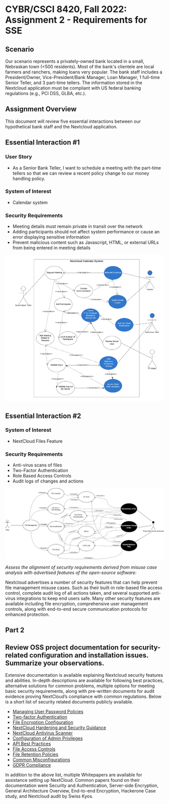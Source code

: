 # CYBR/CSCI 8420, Fall 2022: Assignment 2 - Requirements for SSE


Scenario
-
Our scenario represents a privately-owned bank located in a small, Nebraskan town (<500 residents). Most of the bank's clientele are local farmers and ranchers, making loans very popular. The bank staff includes a President/Owner, Vice-President/Bank Manager, Loan Manager, 1 full-time Senior Teller, and 3 part-time tellers. The information stored in the Nextcloud application must be compliant with US federal banking regulations (e.g., PCI DSS, GLBA, etc.).


Assignment Overview
-
This document will review five essential interactions between our hypothetical bank staff and the Nextcloud application.


Essential Interaction #1
-

### User Story

- As a Senior Bank Teller, I want to schedule a meeting with the part-time tellers so that we can review a recent policy change to our money handling policy.

### System of Interest

- Calendar system

### Security Requirements

- Meeting details must remain private in transit over the network
- Adding participants should not affect system performance or cause an error displaying sensitive information
- Prevent malicious content such as Javascript, HTML, or external URLs from being entered in meeting details  

![JSAssignment2](https://github.com/unosec/project/blob/main/images/JSAssignment2.png)

Essential Interaction #2
-

### System of Interest

- NextCloud Files Feature

### Security Requirements

- Anti-virus scans of files
- Two-Factor Authentication
- Role Based Access Controls 
- Audit logs of changes and actions

![JSAssignment2](https://github.com/unosec/project/blob/main/images/FileManagementMisUseCase.drawio.png)


*Assess the alignment of security requirements derived from misuse case analysis with advertised features of the open-source software:*

Nextcloud advertises a number of security features that can help prevent file management misuse cases. Such as their built-in role-based file access control, complete audit log of all actions taken, and several supported anti-virus integrations to keep end users safe. Many other security features are available including file encryption, comprehensive user management controls, along with end-to-end secure communication protocols for enhanced protection. 

Part 2 
-

Review OSS project documentation for security-related configuration and installation issues. Summarize your observations.
-

Extensive documentation is available explaining Nextcloud security features and abilities. In-depth descriptions are available for following best practices, alternative solutions for common problems, multiple options for meeting basic security requirements, along with pre-written documents for audit evidence proving NextCloud’s compliance with common regulations. Below is a short list of security related documents publicly available. 

- [Managing User Password Policies](https://docs.nextcloud.com/server/latest/admin_manual/configuration_user/user_password_policy.html)
- [Two-factor Authentication](https://docs.nextcloud.com/server/latest/admin_manual/configuration_user/two_factor-auth.html)
- [File Encryption Configuration](https://docs.nextcloud.com/server/latest/admin_manual/configuration_files/encryption_configuration.html)
- [NextCloud Hardening and Security Guidance](https://docs.nextcloud.com/server/latest/admin_manual/installation/harden_server.html)
- [NextCloud Antivirus Scanner](https://docs.nextcloud.com/server/latest/admin_manual/configuration_server/antivirus_configuration.html)
- [Configuration of Admin Privileges](https://docs.nextcloud.com/server/latest/admin_manual/configuration_server/admin_delegation_configuration.html) 
- [API Best Practices](https://docs.nextcloud.com/server/latest/admin_manual/apps_management.html#using-private-api)
- [File Access Controls](https://docs.nextcloud.com/server/latest/admin_manual/file_workflows/access_control.html)
- [File Retention Policies](https://docs.nextcloud.com/server/latest/admin_manual/file_workflows/retention.html)
- [Common Misconfigurations](https://docs.nextcloud.com/server/latest/admin_manual/file_workflows/retention.html#common-misconfigurations)
- [GDPR Compliance](https://docs.nextcloud.com/server/latest/admin_manual/gdpr/cookies.html)

In addition to the above list, multiple Whitepapers are available for assistance setting up NextCloud. Common papers found on their documentation were Security and Authentication, Server-side Encryption, General Architecture Overview, End-to-end Encryption, Hackerone Case study, and Nextcloud audit by Swiss Kyos.
